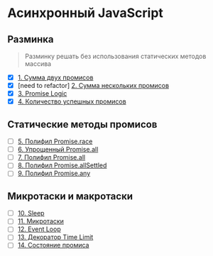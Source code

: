 # Асинхронный JavaScript

## Разминка
> Разминку решать без использования статических методов массива
- [x] [1. Сумма двух промисов](1.add-two-promises.js)
- [x] [need to refactor] [2. Сумма нескольких промисов](2.add-all-promises.js)
- [x] [3. Promise Logic](3.promise-logic.js)
- [x] [4. Количество успешных промисов](4.count-fulfilled-promises.js)

## Статические методы промисов
- [ ] [5. Полифил Promise.race](5.race.js)
- [ ] [6. Упрощенный Promise.all](6.simple-all.js)
- [ ] [7. Полифил Promise.all](7.all.js)
- [ ] [8. Полифил Promise.allSettled](8.all-settled.js)
- [ ] [9. Полифил Promise.any](9.any.js)

## Микротаски и макротаски
- [ ] [10. Sleep](10.sleep.js)
- [ ] [11. Микротаски](11.microtasks.js)
- [ ] [12. Event Loop](12.event-loop.js)
- [ ] [13. Декоратор Time Limit](13.time-limit.js)
- [ ] [14. Состояние промиса](14.state.js)